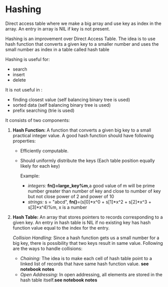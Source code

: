 # Hashing
 Direct access table where we make a big array and use key as index in the array. An entry in array is NIL if key is not present.
 
 Hashing is an improvement over Direct Access Table. The idea is to use hash function that converts a given key to a smaller number and uses the small number as index in a table called hash table

 Hashing is useful for:
   - search
   - insert
   - delete

 It is not useful in :
   - finding closest value  (self balancing binary tree is used)
   - sorted data            (self balancing binary tree is used)
   - prefix searching       (trie is used)

 It consists of two components:
 1. **Hash Function:** A function that converts a given big key to a small practical integer value. A good hash function should have following properties:
    - Efficiently computable.
    - Should uniformly distribute the keys (Each table position equally likely for each key)

      Example: 
         - *integers:* **fn()=large_key%m**,a good value of m will be prime number greater than number of key and close to number of key but not close power of 2 and power of 10
         - *strings:* s = "abcd", **fn()**=(s[0]*x^0 + s[1]*x^2 + s[2]*x^3 + s[3]*x^4)%m, x is a number 

 2. **Hash Table:** An array that stores pointers to records corresponding to a given key. An entry in hash table is NIL if no existing key has hash function value equal to the index for the entry.

    *Collision Handling:* Since a hash function gets us a small number for a big key, there is possibility that two keys result in same value. Following are the ways to handle collisions:
    - *Chaining:* The idea is to make each cell of hash table point to a linked list of records that have same hash function value. **see notebook notes**
    - *Open Addressing:* In open addressing, all elements are stored in the hash table itself.**see notebook notes**
